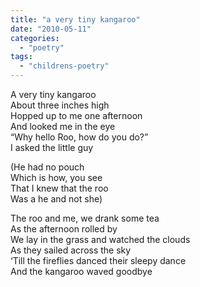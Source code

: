 ```yaml
---
title: "a very tiny kangaroo"
date: "2010-05-11"
categories: 
  - "poetry"
tags: 
  - "childrens-poetry"
---
```


A very tiny kangaroo  
About three inches high  
Hopped up to me one afternoon  
And looked me in the eye  
“Why hello Roo, how do you do?”  
I asked the little guy

(He had no pouch  
Which is how, you see  
That I knew that the roo  
Was a he and not she)

The roo and me, we drank some tea  
As the afternoon rolled by  
We lay in the grass and watched the clouds  
As they sailed across the sky  
‘Till the fireflies danced their sleepy dance  
And the kangaroo waved goodbye
